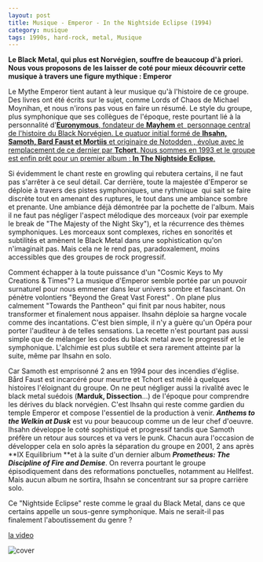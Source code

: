 ```yaml
---
layout: post
title: Musique - Emperor - In the Nightside Eclipse (1994)
category: musique
tags: 1990s, hard-rock, metal, Musique
---
```

**Le Black Metal, qui plus est Norvégien, souffre de beaucoup d'à priori. Nous vous proposons de les laisser de coté pour mieux découvrir cette musique à travers une figure mythique : Emperor**

Le Mythe Emperor tient autant à leur musique qu'à l'histoire de ce groupe. Des livres ont été écrits sur le sujet, comme Lords of Chaos de Michael Moynihan, et nous n'irons pas vous en faire un résumé. Le style du groupe, plus symphonique que ses collègues de l'époque, reste pourtant lié à la personnalité d'<span style="text-decoration:underline;"><a href="http://www.wikiwand.com/fr/%C3%98ystein_Aarseth">**Euronymous**</a>, fondateur de **Mayhem** et  personnage central de l'histoire du Black Norvégien. Le quatuor initial formé de **Ihsahn, Samoth, Bard Faust **et** Mortiis** et originaire de Notodden , évolue avec le remplacement de ce dernier par **Tchort**. Nous sommes en 1993 et le groupe est enfin prêt pour un premier album : **In The Nightside Eclipse**.

Si évidemment le chant reste en growling qui rebutera certains, il ne faut pas s'arrêter à ce seul détail. Car derrière, toute la majestée d'Emperor se déploie à travers des pistes symphoniques, une rythmique  qui sait se faire discrète tout en amenant des ruptures, le tout dans une ambiance sombre et prenante. Une ambiance déjà démontrée par la pochette de l'album. Mais il ne faut pas négliger l'aspect mélodique des morceaux (voir par exemple le break de "The Majesty of the Night Sky"), et la récurrence des thèmes symphoniques. Les morceaux sont complexes, riches en sonorités et subtilités et amènent le Black Metal dans une sophistication qu'on n'imaginait pas. Mais cela ne le rend pas, paradoxalement, moins accessibles que des groupes de rock progressif.

Comment échapper à la toute puissance d'un "Cosmic Keys to My Creations &amp; Times"? La musique d'Emperor semble portée par un pouvoir surnaturel pour nous emmener dans leur univers sombre et fascinant. On pénètre volontiers "Beyond the Great Vast Forest" . On plane plus calmement "Towards the Pantheon" qui finit par nous habiter, nous transformer et finalement nous appaiser. Ihsahn déploie sa hargne vocale comme des incantations. C'est bien simple, il n'y a guère qu'un Opéra pour porter l'auditeur à de telles sensations. La recette n'est pourtant pas aussi simple que de mélanger les codes du black metal avec le progressif et le symphonique. L'alchimie est plus subtile et sera rarement atteinte par la suite, même par Ihsahn en solo.

Car Samoth est emprisonné 2 ans en 1994 pour des incendies d'église. Bård Faust est incarcéré pour meurtre et Tchort est mélé à quelques histoires l'éloignant du groupe. On ne peut négliger aussi la rivalité avec le black metal suédois (**Marduk, Dissection**...) de l'époque pour comprendre les dérives du black norvégien. C'est Ihsahn qui reste comme gardien du temple Emperor et compose l'essentiel de la production à venir. **<i><span class="lang-en" lang="en">Anthems to the Welkin at Dusk</i>** est vu pour beaucoup comme un de leur chef d'oeuvre. Ihsahn développe le coté sophistiqué et progressif tandis que Samoth préfère un retour aus sources et va vers le punk. Chacun aura l'occasion de développer cela en solo après la séparation du groupe en 2001, 2 ans après **IX Equilibrium **et à la suite d'un dernier album **<i>Prometheus: The Discipline of Fire and Demise</i>**. On reverra pourtant le groupe épisodiquement dans des reformations ponctuelles, notamment au Hellfest. Mais aucun album ne sortira, Ihsahn se concentrant sur sa propre carrière solo.

Ce "Nightside Eclipse" reste comme le graal du Black Metal, dans ce que certains appelle un sous-genre symphonique. Mais ne serait-il pas finalement l'aboutissement du genre ?

[la video](https://www.youtube.com/watch?v=tccZs_veliA)

![cover](http://cheziceman.files.wordpress.com/2015/06/emperor-in_the_nightside_eclipse.jpg)
